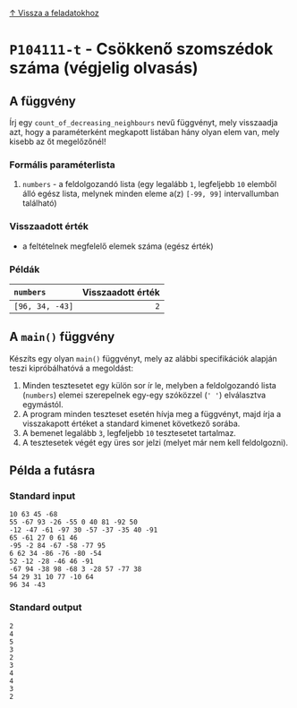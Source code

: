
[↑ Vissza a feladatokhoz](./README.md)

# `P104111-t` - Csökkenő szomszédok száma (végjelig olvasás)

## A függvény

Írj egy `count_of_decreasing_neighbours` nevű függvényt, mely visszaadja azt, hogy a paraméterként megkapott listában hány olyan elem van, mely kisebb az őt megelőzőnél!

### Formális paraméterlista

1. `numbers` - a feldolgozandó lista (egy legalább `1`, legfeljebb `10` elemből álló egész lista, melynek minden eleme a(z) `[-99, 99]` intervallumban található)

### Visszaadott érték

* a feltételnek megfelelő elemek száma (egész érték)

### Példák

| `numbers` | Visszaadott érték | 
| :--- | --: | 
| `[96, 34, -43]` | `2` | 

## A `main()` függvény

Készíts egy olyan `main()` függvényt, mely az alábbi specifikációk alapján teszi kipróbálhatóvá a megoldást:

1. Minden tesztesetet egy külön sor ír le, melyben a feldolgozandó lista (`numbers`) elemei szerepelnek egy-egy szóközzel (`' '`) elválasztva egymástól.
1. A program minden teszteset esetén hívja meg a függvényt, majd írja a visszakapott értéket a standard kimenet következő sorába.
1. A bemenet legalább `3`, legfeljebb `10` tesztesetet tartalmaz.
1. A tesztesetek végét egy üres sor jelzi (melyet már nem kell feldolgozni).

## Példa a futásra

### Standard input

```
10 63 45 -68
55 -67 93 -26 -55 0 40 81 -92 50
-12 -47 -61 -97 30 -57 -37 -35 40 -91
65 -61 27 0 61 46
-95 -2 84 -67 -58 -77 95
6 62 34 -86 -76 -80 -54
52 -12 -28 -46 46 -91
-67 94 -38 98 -68 3 -28 57 -77 38
54 29 31 10 77 -10 64
96 34 -43

```

### Standard output

```
2
4
5
3
2
3
4
4
3
2
```